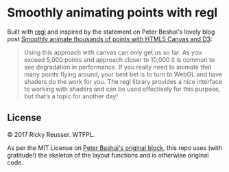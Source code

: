 # Smoothly animating points with regl

Built with [regl](https://github.com/regl-project/regl/) and inspired by the statement on Peter Beshai's lovely blog post [Smoothly animate thousands of points with HTML5 Canvas and D3](https://bocoup.com/blog/smoothly-animate-thousands-of-points-with-html5-canvas-and-d3):

> Using this approach with canvas can only get us so far. As you exceed 5,000 points and approach closer to 10,000 it is common to see degradation in performance. If you really need to animate that many points flying around, your best bet is to turn to WebGL and have shaders do the work for you. The regl library provides a nice interface to working with shaders and can be used effectively for this purpose, but that’s a topic for another day!

## License

&copy; 2017 Ricky Reusser. WTFPL.

As per the MIT License on [Peter Bashai's original block](https://bl.ocks.org/pbeshai/65420c8d722cdbb0600b276c3adcc6e8), this repo uses (with gratitude!) the skeleton of the layout functions and is otherwise original code.
